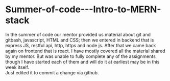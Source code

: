 # Summer-of-code---Intro-to-MERN-stack
In the summer of code our mentor provided us material about git and gitbash, javascript, HTML and CSS; then we entered in backend that is express JS, restful api, http, https and node js. After that we came back again on frontend that is react.
I have mostly covered all the material shared by my mentor.
But was unable to fully complete any of the assignments though I have started each of them and will do it at earliest may be in this week itself.
<br>
Just edited it to commit a change via github.
